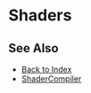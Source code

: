 # Shaders

<!-- PAGE IS TODO -->

## See Also

* [Back to Index](../../index.md)
* [ShaderCompiler](../../tools/shadercompiler.md)